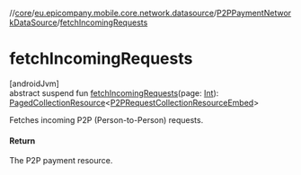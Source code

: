 //[core](../../../index.md)/[eu.epicompany.mobile.core.network.datasource](../index.md)/[P2PPaymentNetworkDataSource](index.md)/[fetchIncomingRequests](fetch-incoming-requests.md)

# fetchIncomingRequests

[androidJvm]\
abstract suspend fun [fetchIncomingRequests](fetch-incoming-requests.md)(page: [Int](https://kotlinlang.org/api/latest/jvm/stdlib/kotlin/-int/index.html)): [PagedCollectionResource](../../eu.epicompany.mobile.core.network.hypermedia/-paged-collection-resource/index.md)&lt;[P2PRequestCollectionResourceEmbed](../../eu.epicompany.mobile.core.network.model.p2ppayment/-p2-p-request-collection-resource-embed/index.md)&gt;

Fetches incoming P2P (Person-to-Person) requests.

#### Return

The P2P payment resource.
